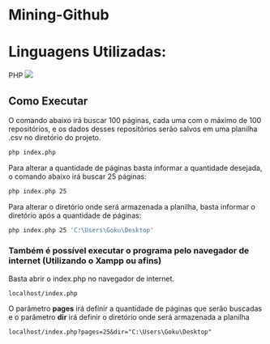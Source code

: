 # Mining-Github
# Linguagens Utilizadas:
PHP <img src="https://img.shields.io/badge/version-7.4.2-blue"/>

## Como Executar
O comando abaixo irá buscar 100 páginas, cada uma com o máximo de 100 repositórios, e os dados desses repositórios serão salvos em uma planilha .csv no diretório do projeto.

```bash
php index.php
```

Para alterar a quantidade de páginas basta informar a quantidade desejada, o comando abaixo irá buscar 25 páginas:

```bash
php index.php 25
```

Para alterar o diretório onde será armazenada a planilha, basta informar o diretório após a quantidade de páginas:

```bash
php index.php 25 'C:\Users\Goku\Desktop'
```

### Também é possível executar o programa pelo navegador de internet (Utilizando o Xampp ou afins)

Basta abrir o index.php no navegador de internet. 

`localhost/index.php`

O parâmetro __pages__ irá definir a quantidade de páginas que serão buscadas e o parâmetro __dir__ irá definir o diretório onde será armazenada a planilha

`localhost/index.php?pages=25&dir="C:\Users\Goku\Desktop"`

